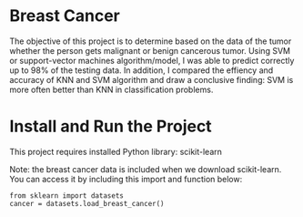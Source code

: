 # Breast Cancer
The objective of this project is to determine based on the data of the tumor whether the person gets malignant or benign cancerous tumor. 
Using SVM or support-vector machines algorithm/model, I was able to predict correctly up to 98% of the testing data. In addition, I compared the effiency and accuracy of KNN and SVM algorithm and draw a conclusive finding: SVM is more often better than KNN in classification problems.
# Install and Run the Project
This project requires installed Python library: scikit-learn

Note: the breast cancer data is included when we download scikit-learn. You can access it by including this import and function below:
```
from sklearn import datasets
cancer = datasets.load_breast_cancer()
```
